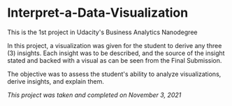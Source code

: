 # Interpret-a-Data-Visualization
This is the 1st project in Udacity's Business Analytics Nanodegree

In this project, a visualization was given for the student to derive any three (3) insights.
Each insight was to be described, and the source of the insight stated and backed with a visual as can be seen from the Final Submission.

The objective was to assess the student's ability to analyze visualizations, derive insights, and explain them.

*This project was taken and completed on November 3, 2021*
